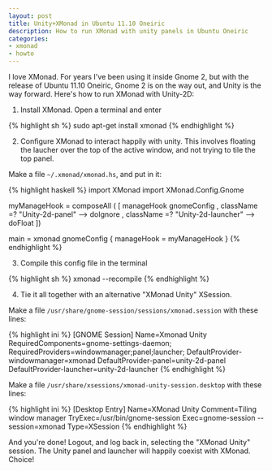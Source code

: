 ```yaml
---
layout: post
title: Unity+XMonad in Ubuntu 11.10 Oneiric
description: How to run XMonad with unity panels in Ubuntu Oneiric
categories:
- xmonad
- howto
---
```


I love XMonad. For years I've been using it inside Gnome 2, but with the
release of Ubuntu 11.10 Oneiric, Gnome 2 is on the way out, and Unity is the way
forward. Here's how to run XMonad with Unity-2D:

1) Install XMonad. Open a terminal and enter

{% highlight sh %}
sudo apt-get install xmonad
{% endhighlight %}

2) Configure XMonad to interact happily with unity. This
involves floating the laucher over the top of the active
window, and not trying to tile the top panel.

Make a file `~/.xmonad/xmonad.hs`, and put in it:

{% highlight haskell %}
import XMonad
import XMonad.Config.Gnome

myManageHook = composeAll (
    [ manageHook gnomeConfig
    , className =? "Unity-2d-panel" --> doIgnore
    , className =? "Unity-2d-launcher" --> doFloat
    ])

main = xmonad gnomeConfig { manageHook = myManageHook }
{% endhighlight %}

3) Compile this config file in the terminal

{% highlight sh %}
xmonad --recompile
{% endhighlight %}

4) Tie it all together with an alternative "XMonad Unity" XSession.

Make a file `/usr/share/gnome-session/sessions/xmonad.session` with these lines:

{% highlight ini %}
[GNOME Session]
Name=Xmonad Unity
RequiredComponents=gnome-settings-daemon;
RequiredProviders=windowmanager;panel;launcher;
DefaultProvider-windowmanager=xmonad
DefaultProvider-panel=unity-2d-panel
DefaultProvider-launcher=unity-2d-launcher
{% endhighlight %}

Make a file `/usr/share/xsessions/xmonad-unity-session.desktop` with these lines:

{% highlight ini %}
[Desktop Entry]
Name=XMonad Unity
Comment=Tiling window manager
TryExec=/usr/bin/gnome-session
Exec=gnome-session --session=xmonad
Type=XSession
{% endhighlight %}

And you're done! Logout, and log back in, selecting
the "XMonad Unity" session. The Unity panel and
launcher will happily coexist with XMonad. Choice!
